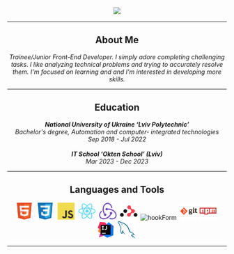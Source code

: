 <div id="header" align="center">
  <img src="https://media.giphy.com/media/3ohc10GA6j4XrLWzZK/giphy.gif" width="500"/>
</div>
<hr/>
<div>
<h2 align="center">About Me</h2>
<p align="center"><i>
  Trainee/Junior Front-End Developer. 
   I simply adore completing challenging tasks. I like analyzing technical problems and trying to accurately resolve them. I'm focused on learning and and I’m interested in developing more skills.</i></p><hr/>
</div>
<div>
  <h2 align="center">Education</h2>
      <p align="center"><b><i>National University of Ukraine
‘Lviv Polytechnic’</b><br/>
Bachelor's degree, Automation and computer-
integrated technologies <br/>
Sep 2018 - Jul 2022 <br/> <br/>
<b>IT School ‘Okten School’ (Lviv)</b><br/>
Mar 2023 - Dec 2023</i></p><hr/>
  </p>
</div>
<div>
    <h2 align="center">Languages and Tools</h2>
    <div align="center">
  <img src="https://github.com/devicons/devicon/blob/master/icons/html5/html5-original.svg" title="HTML5" alt="HTML" width="40" height="40"/>&nbsp;
  <img src="https://github.com/devicons/devicon/blob/6910f0503efdd315c8f9b858234310c06e04d9c0/icons/css3/css3-original.svg"  title="CSS3" alt="CSS" width="40" height="40"/>&nbsp;
  <img src="https://github.com/devicons/devicon/blob/master/icons/javascript/javascript-original.svg" title="JavaScript" alt="JavaScript" width="40" height="40"/>&nbsp;
  <img src="https://github.com/devicons/devicon/blob/6910f0503efdd315c8f9b858234310c06e04d9c0/icons/react/react-original.svg" title="React" alt="React" width="40" height="40"/>&nbsp;
  <img src="https://github.com/devicons/devicon/blob/master/icons/redux/redux-original.svg" title="Redux" alt="Redux " width="40" height="40"/>&nbsp;
  <img src="https://github.com/devicons/devicon/blob/6910f0503efdd315c8f9b858234310c06e04d9c0/icons/reactrouter/reactrouter-original.svg" title="routerDom" alt="routerDom" width="40" height="40"/>&nbsp;
  <img src="https://react-hook-form.com/images/logo/react-hook-form-logo-only.svg" title="hookForm" alt="hookForm " width="40" height="40"/>&nbsp;
  <img src="https://github.com/devicons/devicon/blob/master/icons/git/git-original-wordmark.svg" title="Git" alt="Git" width="40" height="40"/>
  <img src="https://github.com/devicons/devicon/blob/6910f0503efdd315c8f9b858234310c06e04d9c0/icons/npm/npm-original-wordmark.svg" title="npm" alt="npm" width="40" height="40"/>&nbsp;
   <img src="https://github.com/devicons/devicon/blob/6910f0503efdd315c8f9b858234310c06e04d9c0/icons/intellij/intellij-original.svg" title="intellijIDEA" alt="intellijIDEA" width="40" height="40"/>&nbsp;
<img src="https://github.com/devicons/devicon/blob/6910f0503efdd315c8f9b858234310c06e04d9c0/icons/mysql/mysql-original.svg" title="MySQL" alt="MySQL" width="40" height="40"/>&nbsp;
  


</div>
</div>
<hr/>

